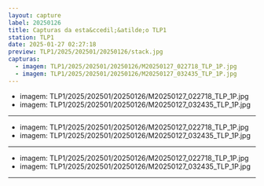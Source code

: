 ```yaml
---
layout: capture
label: 20250126
title: Capturas da esta&ccedil;&atilde;o TLP1
station: TLP1
date: 2025-01-27 02:27:18
preview: TLP1/2025/202501/20250126/stack.jpg
capturas:
  - imagem: TLP1/2025/202501/20250126/M20250127_022718_TLP_1P.jpg
  - imagem: TLP1/2025/202501/20250126/M20250127_032435_TLP_1P.jpg
---
```

  - imagem: TLP1/2025/202501/20250126/M20250127_022718_TLP_1P.jpg
  - imagem: TLP1/2025/202501/20250126/M20250127_032435_TLP_1P.jpg
---
  - imagem: TLP1/2025/202501/20250126/M20250127_022718_TLP_1P.jpg
  - imagem: TLP1/2025/202501/20250126/M20250127_032435_TLP_1P.jpg
---
  - imagem: TLP1/2025/202501/20250126/M20250127_022718_TLP_1P.jpg
  - imagem: TLP1/2025/202501/20250126/M20250127_032435_TLP_1P.jpg
---
